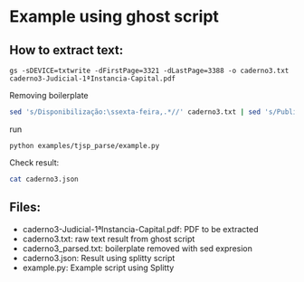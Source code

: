 # Example using ghost script

## How to extract text:

```
gs -sDEVICE=txtwrite -dFirstPage=3321 -dLastPage=3388 -o caderno3.txt caderno3-Judicial-1ªInstancia-Capital.pdf
```

Removing boilerplate

```bash
sed 's/Disponibilização:\ssexta-feira,.*//' caderno3.txt | sed 's/Publicação\sOficial\sdo\sTribunal.*//'> caderno3_parsed.txt
```

run

```
python examples/tjsp_parse/example.py
```

Check result:

```bash
cat caderno3.json
```

## Files:

- caderno3-Judicial-1ªInstancia-Capital.pdf: PDF to be extracted
- caderno3.txt: raw text result from ghost script
- caderno3_parsed.txt: boilerplate removed with sed expresion
- caderno3.json: Result using splitty script
- example.py: Example script using Splitty
